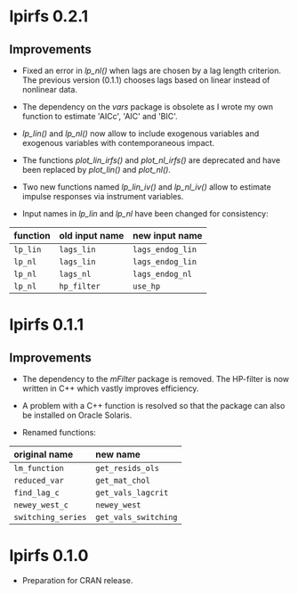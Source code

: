 # lpirfs 0.2.1
## Improvements

* Fixed an error in *lp_nl()* when lags are chosen by a lag length criterion. 
  The previous version (0.1.1) chooses lags based on linear instead of 
  nonlinear data.

* The dependency on the *vars* package is obsolete as I wrote my own function to estimate
  'AICc', 'AIC' and 'BIC'. 

* *lp_lin()* and *lp_nl()* now allow to include exogenous variables and exogenous variables
  with contemporaneous impact. 

* The functions *plot_lin_irfs()* and *plot_nl_irfs()* are deprecated and have been 
  replaced by *plot_lin()* and *plot_nl()*.

* Two new functions named *lp_lin_iv()* and *lp_nl_iv()* allow to estimate 
  impulse responses via instrument variables.

* Input names in *lp_lin* and *lp_nl* have been changed for consistency:

function | old input name | new input name
:--------|:-------------  |:------------- 
`lp_lin` | `lags_lin`     | `lags_endog_lin`
`lp_nl`  | `lags_lin`     | `lags_endog_lin`
`lp_nl`  | `lags_nl`      | `lags_endog_nl`
`lp_nl`  | `hp_filter`    | `use_hp`



# lpirfs 0.1.1
## Improvements

* The dependency to the *mFilter* package is removed.  The HP-filter is now written in C++ which 
vastly improves efficiency. 

* A problem with a C++ function is resolved so that the package can also be installed on Oracle Solaris. 

* Renamed functions:

original name | new name |
:--------|:------------- 
`lm_function`       | `get_resids_ols` 
`reduced_var`       | `get_mat_chol`
`find_lag_c`        | `get_vals_lagcrit`
`newey_west_c`      | `newey_west`
`switching_series`  | `get_vals_switching`
 

# lpirfs 0.1.0
* Preparation for CRAN release.
